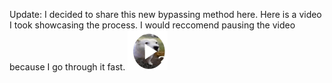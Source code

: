 Update: I decided to share this new bypassing method here. Here is a video I took showcasing the process. I would reccomend pausing the video because I go through it fast.
[![](https://raw.githubusercontent.com/jawndough96/jawndough96/refs/heads/main/references/play_1.png)](https://raw.githubusercontent.com/jawndough96/jawndough96/refs/heads/main/references/KENocm9tZSBCeXBhc3MpIFdoeSBkaWQgeW91IGRlY29kZSB0aGlz.mp4)
